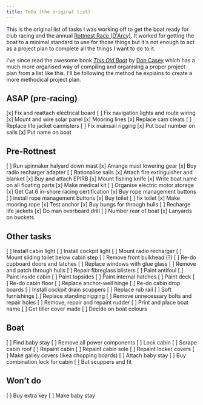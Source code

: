 ```yaml
---
title: ToDo (the original list)
---
```


This is the original list of tasks I was working off to get the boat ready for club racing and the annual [Rottnest Race (D'Arcy)](https://efyc.com.au/event/darcy-race/). It worked for getting the boat to a minimal standard to use for those things but it's not enough to act as a project plan to complete all the things I want to do to it.

I've since read the awesome book _[This Old Boat](https://www.amazon.com.au/This-Old-Boat-Don-Casey/dp/0071579931)_ by [Don Casey](https://www.amazon.com.au/stores/Don-Casey/author/B001IGOSIK) which has a much more organised way of compiling and organising a proper project plan from a list like this. I'll be following the method he explains to create a more methodical project plan.

## ASAP (pre-racing)

[x] Fix and reattach electrical board
[ ] Fix navigation lights and route wiring
[x] Mount and wire solar panel
[x] Mooring lines
[x] Replace cam cleats
[ ] Replace life jacket cannisters
[ ] Fix mainsail rigging
[x] Put boat number on sails
[x] Put name on boat

## Pre-Rottnest

[ ] Run spinnaker halyard down mast
[x] Arrange mast lowering gear
[x] Buy radio recharger adapter
[ ] Rationalise sails
[x] Attach fire extinguisher and blanket
[x] Buy and attach EPIRB
[x] Mount fishing knife 
[x] Write boat name on all floating parts 
[x] Make medical kit
[ ] Organise electric motor storage
[x] Get Cat 6 in-shore racing certification
[x] Buy rope management buttons
[ ] install rope management buttons
[x] Buy toilet
[ ] fix toilet
[x] Make mooring rope
[x] Test anchor
[x] Buy bungs for through hulls
[ ] Recharge life jackets
[x] Do man overboard drill
[ ] Number rear of boat
[x] Lanyards on buckets

## Other tasks

[ ] Install cabin light
[ ] Install cockpit light
[ ] Mount radio recharger
[ ] Mount sliding toilet below cabin step
[ ] Remove front bulkhead (?)
[ ] Re-do cupboard doors and latches
[ ] Replace windows with glue glass
[ ] Remove and patch through hulls
[ ] Repair fibreglass blisters
[ ] Paint antifoul
[ ] Paint inside cabin
[ ] Paint topsides
[ ] Paint internal hatches
[ ] Paint deck
[ ] Re-do cabin floor
[ ] Replace anchor-well hinge
[ ] Re-do cabin drop boards
[ ] Install cockpit drain scuppers
[ ] Replace rub rail
[ ] Soft furnishings
[ ] Replace standing rigging
[ ] Remove unnecessary bolts and repair holes
[ ] Remove, repair and repaint rudder
[ ] Print and place boat name
[ ] Get tiller cover made
[ ] Decide on boat colours

## Boat

[ ] Find baby stay
[ ] Remove all power components 
[ ] Lock cabin
[ ] Scrape cabin roof
[ ] Repaint cabin
[ ] Repaint cabin sole
[ ] Repaint locker covers
[ ] Make galley covers (Ikea chopping boards)
[ ] Attach baby stay
[ ] Buy combination lock for cabin
[ ] But scuppers and fit

## Won’t do

[ ] Buy extra key
[ ] Make baby stay